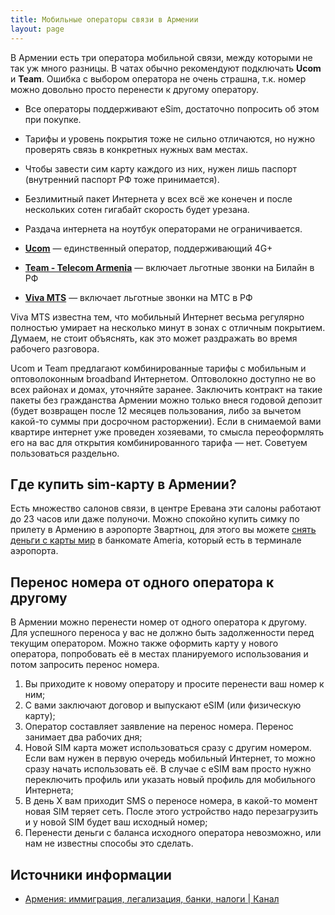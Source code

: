```yaml
---
title: Мобильные операторы связи в Армении
layout: page
---
```


В Армении есть три оператора мобильной связи, между которыми не так уж много разницы. В чатах обычно рекомендуют
подключать **Ucom** и **Team**. Ошибка с выбором оператора не очень страшна, т.к. номер можно довольно просто перенести
к другому оператору.

- Все операторы поддерживают eSim, достаточно попросить об этом при покупке.
- Тарифы и уровень покрытия тоже не сильно отличаются, но нужно проверять связь в конкретных нужных вам местах.
- Чтобы завести сим карту каждого из них, нужен лишь паспорт (внутренний паспорт РФ тоже принимается).
- Безлимитный пакет Интернета у всех всё же конечен и после нескольких сотен гигабайт скорость будет урезана.
- Раздача интернета на ноутбук операторами не ограничивается.

- **[Ucom](https://www.ucom.am/ru/personal)** — единственный оператор, поддерживающий 4G+
- **[Team - Telecom Armenia](https://www.telecomarmenia.am/ru)** — включает льготные звонки на Билайн в РФ
- **[Viva MTS](https://www.mts.am/ru/Individual-customers)** — включает льготные звонки на МТС в РФ

Viva MTS известна тем, что мобильный Интернет весьма регулярно полностью умирает на несколько минут
в зонах с отличным покрытием. Думаем, не стоит объяснять, как это может раздражать во время рабочего разговора.

Ucom и Team предлагают комбинированные тарифы с мобильным и оптоволоконным broadband Интернетом.
Оптоволокно доступно не во всех районах и домах, уточняйте заранее. Заключить контракт на такие пакеты без гражданства
Армении можно только внеся годовой депозит (будет возвращен после 12 месяцев пользования, либо за вычетом какой-то
суммы при досрочном расторжении). Если в снимаемой вами квартире интернет уже проведен хозяевами, то смысла переоформлять
его на вас для открытия комбинированного тарифа — нет. Советуем пользоваться раздельно.

## Где купить sim-карту в Армении?

Есть множество салонов связи, в центре Еревана эти салоны работают до 23 часов или даже полуночи. Можно спокойно
купить симку по прилету в Армению в аэропорте Звартноц, для этого вы можете
[снять деньги с карты мир](#снятие-наличных-с-карт-мир) в банкомате Ameria, который есть в терминале аэропорта.

## Перенос номера от одного оператора к другому

В Армении можно перенести номер от одного оператора к другому. Для успешного переноса у вас не должно быть
задолженности перед текущим оператором. Можно также оформить карту у нового оператора, попробовать её в местах
планируемого использования и потом запросить перенос номера.

1. Вы приходите к новому оператору и просите перенести ваш номер к ним;
2. С вами заключают договор и выпускают eSIM (или физическую карту);
3. Оператор составляет заявление на перенос номера. Перенос занимает два рабочих дня;
4. Новой SIM карта может использоваться сразу с другим номером. Если вам нужен в первую очередь мобильный Интернет, то можно сразу начать использовать её. В случае с eSIM вам просто нужно переключить профиль или указать новый профиль для мобильного Интернета;
5. В день X вам приходит SMS о переносе номера, в какой-то момент новая SIM теряет сеть. После этого устройство надо перезагрузить и у новой SIM будет ваш исходный номер;
6. Перенести деньги с баланса исходного оператора невозможно, или нам не известны способы это сделать.

## Источники информации

- [Армения: иммиграция, легализация, банки, налоги \| Канал](https://t.me/am_banking_and_residency)
